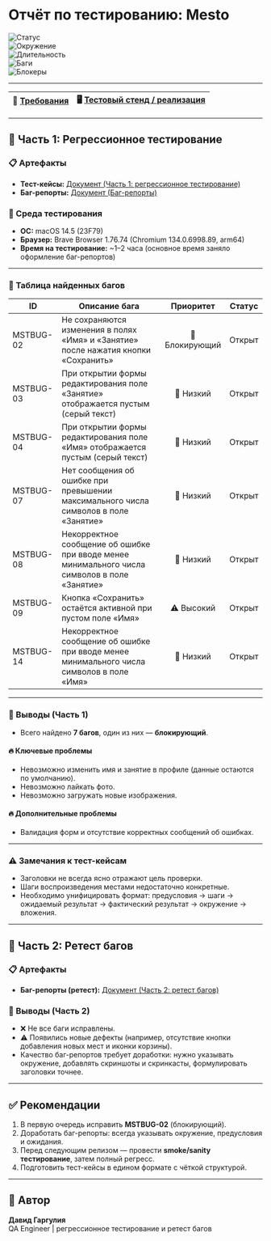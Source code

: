 # Отчёт по тестированию: Mesto

![Статус](https://img.shields.io/badge/Статус-Завершён-brightgreen)  
![Окружение](https://img.shields.io/badge/Окружение-macOS%2014.5%20%7C%20Brave%20Browser-lightgrey)  
![Длительность](https://img.shields.io/badge/Длительность-1–2%20часа-green)  
![Баги](https://img.shields.io/badge/Найдено_багов-7-red)  
![Блокеры](https://img.shields.io/badge/Блокирующие-1-brightred)

---

| 📑 [Требования](https://praktikum.notion.site/Mesto-9f2cfaa209734d1f8cfa0c0db3d3049f) | 🖥️ [Тестовый стенд / реализация](https://code.s3.yandex.net/qa/files/mesto/index.html) |
|---:|:---|

---

## 📁 Часть 1: Регрессионное тестирование

### 📋 Артефакты
- **Тест-кейсы:** [Документ (Часть 1: регрессионное тестирование)](https://docs.google.com/spreadsheets/d/1iLMLPXGppCVs3R0BWKmH3bOKHDOAQjpsbNHY95s5pBo/edit?gid=220888493#gid=220888493)  
- **Баг-репорты:** [Документ (Баг-репорты)](https://docs.google.com/spreadsheets/d/1D5HoN9YMr3VQ6L9gJBynFNI4StPGRTgOxVVeMad51-s/edit?gid=1186534874#gid=1186534874)

### 🧾 Среда тестирования
- **ОС:** macOS 14.5 (23F79)  
- **Браузер:** Brave Browser 1.76.74 (Chromium 134.0.6998.89, arm64)  
- **Время на тестирование:** ~1–2 часа (основное время заняло оформление баг-репортов)

---

### 🐞 Таблица найденных багов

| **ID** | **Описание бага** | **Приоритет** | **Статус** |
|--------|----------------------------------------|:-------------:|:----------:|
| MSTBUG-02 | Не сохраняются изменения в полях «Имя» и «Занятие» после нажатия кнопки «Сохранить» | 🚨 Блокирующий | Открыт |
| MSTBUG-03 | При открытии формы редактирования поле «Занятие» отображается пустым (серый текст) | 🔹 Низкий | Открыт |
| MSTBUG-04 | При открытии формы редактирования поле «Имя» отображается пустым (серый текст) | 🔹 Низкий | Открыт |
| MSTBUG-07 | Нет сообщения об ошибке при превышении максимального числа символов в поле «Занятие» | 🔹 Низкий | Открыт |
| MSTBUG-08 | Некорректное сообщение об ошибке при вводе менее минимального числа символов в поле «Занятие» | 🔹 Низкий | Открыт |
| MSTBUG-09 | Кнопка «Сохранить» остаётся активной при пустом поле «Имя» | ⚠️ Высокий | Открыт |
| MSTBUG-14 | Некорректное сообщение об ошибке при вводе менее минимального числа символов в поле «Имя» | 🔹 Низкий | Открыт |

---

### 🚀 Выводы (Часть 1)
- Всего найдено **7 багов**, один из них — **блокирующий**.  

#### **🔥 Ключевые проблемы**
- Невозможно изменить имя и занятие в профиле (данные остаются по умолчанию).
- Невозможно лайкать фото.
- Невозможно загружать новые изображения.
  
#### **🔥 Дополнительные проблемы** 
- Валидация форм и отсутствие корректных сообщений об ошибках.  

---

### ⚠️ Замечания к тест-кейсам
- Заголовки не всегда ясно отражают цель проверки.  
- Шаги воспроизведения местами недостаточно конкретные.  
- Необходимо унифицировать формат: предусловия → шаги → ожидаемый результат → фактический результат → окружение → вложения.

---

## 📁 Часть 2: Ретест багов

### 📋 Артефакты
- **Баг-репорты (ретест):** [Документ (Часть 2: ретест багов)](https://docs.google.com/spreadsheets/d/1awcgjrCHp0sL9S0tH35s7_WsNE0a8Ns9SMkK6D_FOK8/edit?gid=379530441#gid=379530441)

### 🚀 Выводы (Часть 2)
- ❌ Не все баги исправлены.  
- ⚠️ Появились новые дефекты (например, отсутствие кнопки добавления новых мест и иконки корзины).  
- Качество баг-репортов требует доработки: нужно указывать окружение, добавлять скриншоты и скринкасты, формулировать заголовки точнее.  

---

## ✅ Рекомендации
1. В первую очередь исправить **MSTBUG-02** (блокирующий).  
2. Доработать баг-репорты: всегда указывать окружение, предусловия и ожидания.  
3. Перед следующим релизом — провести **smoke/sanity тестирование**, затем полный регресс.  
4. Подготовить тест-кейсы в едином формате с чёткой структурой.  

---

## 👤 Автор
**Давид Гаргулия**  
QA Engineer | регрессионное тестирование и ретест багов
